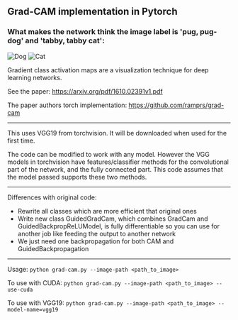 ## Grad-CAM implementation in Pytorch ##

### What makes the network think the image label is 'pug, pug-dog' and 'tabby, tabby cat':
![Dog](https://github.com/ducminhkhoi/pytorch-grad-cam/blob/master/examples/dog.jpg?raw=true) ![Cat](https://github.com/ducminhkhoi/pytorch-grad-cam/blob/master/examples/cat.jpg?raw=true)

Gradient class activation maps are a visualization technique for deep learning networks.

See the paper: https://arxiv.org/pdf/1610.02391v1.pdf

The paper authors torch implementation: https://github.com/ramprs/grad-cam


----------


This uses VGG19 from torchvision. It will be downloaded when used for the first time.

The code can be modified to work with any model.
However the VGG models in torchvision have features/classifier methods for the convolutional part of the network, and the fully connected part.
This code assumes that the model passed supports these two methods.


----------

Differences with original code:
* Rewrite all classes which are more efficient that original ones
* Write new class GuidedGradCam, which combines GradCam and GuidedBackpropReLUModel, is fully differentiable so you can use for another job like feeding the output to another network
* We just need one backpropagation for both CAM and GuidedBackpropagation


----------

Usage: `python grad-cam.py --image-path <path_to_image>`

To use with CUDA:
`python grad-cam.py --image-path <path_to_image> --use-cuda`

To use with VGG19:
`python grad-cam.py --image-path <path_to_image> --model-name=vgg19`
